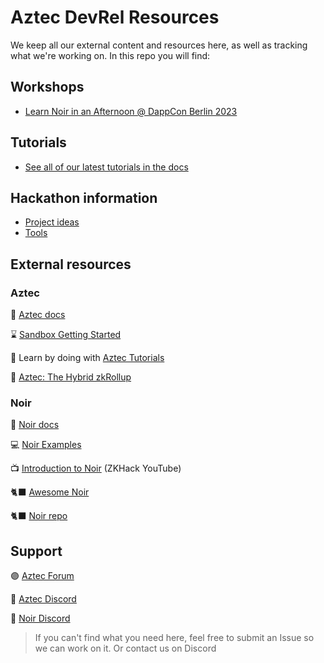 # Aztec DevRel Resources

We keep all our external content and resources here, as well as tracking what we're working on. In this repo you will find:

## Workshops

- [Learn Noir in an Afternoon @ DappCon Berlin 2023](workshops/dappcon-berlin-2023/)

## Tutorials

- [See all of our latest tutorials in the docs](https://docs.aztec.network/dev_docs/tutorials/main)

## Hackathon information

- [Project ideas](hackathons/INSPIRATION.md)
- [Tools](hackathons/TOOLS.md)

## External resources

### Aztec

📃 [Aztec docs](https://docs.aztec.network/)

⌛ [Sandbox Getting Started](https://docs.aztec.network/guides/getting_started)

📑 Learn by doing with [Aztec Tutorials](https://docs.aztec.network/developers/tutorials/codealong/contract_tutorials/private_voting_contract)

🔷 [Aztec: The Hybrid zkRollup](https://medium.com/aztec-protocol/aztec-the-hybrid-zkrollup-a90a197bf22e)

### Noir

📃 [Noir docs](https://noir-lang.org/)

💻 [Noir Examples](https://github.com/noir-lang/noir-examples)

📺 [Introduction to Noir](https://www.youtube.com/watch?v=5CziMfChveY&t=3479s) (ZKHack YouTube)

🐈‍⬛ [Awesome Noir](https://github.com/noir-lang/awesome-noir) 

🐈‍⬛ [Noir repo](https://github.com/noir-lang/noir)

## Support

🟣 [Aztec Forum](https://discourse.aztec.network/)

💜 [Aztec Discord](https://discord.aztec.network)

👾 [Noir Discord](https://discord.com/invite/JtqzkdeQ6G)

>If you can't find what you need here, feel free to submit an Issue so we can work on it. Or contact us on Discord
